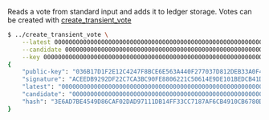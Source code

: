 Reads a vote from standard input and adds it to ledger storage.
Votes can be created with [create_transient_vote](create_transient_vote.md)
```bash
$ ../create_transient_vote \
    --latest 0000000000000000000000000000000000000000000000000000000000000000 \
    --candidate 0000000000000000000000000000000000000000000000000000000000000000 \
    --key 0000000000000000000000000000000000000000000000000000000000000001
{
    "public-key": "036B17D1F2E12C4247F8BCE6E563A440F277037D812DEB33A0F4A13945D898C296",
    "signature": "ACEEDB9292DF22C7CA3BC90FE8806221C50614E9DE101BEDCB41DF4081ED49685C0A75CC4328B96F9EE3E08650D2B87023566E6401C1FF0A7540F8B491CD6C84",
    "latest": "0000000000000000000000000000000000000000000000000000000000000000",
    "candidate": "0000000000000000000000000000000000000000000000000000000000000000",
    "hash": "3E6AD7BE4549D86CAF02DAD97111DB14FF33CC7187AF6CB4910CB6780D102DC7"
}
```
